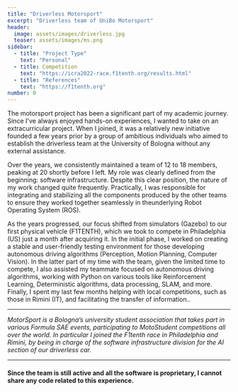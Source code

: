 ```yaml
---
title: "Driverless Motorsport"
excerpt: "Driverless team of UniBo Motorsport"
header:
  image: assets/images/driverless.jpg
  teaser: assets/images/ms.png
sidebar:
  - title: "Project Type"
    text: "Personal"
  - title: Competition
    text: "https://icra2022-race.f1tenth.org/results.html"
  - title: "References"
    text: "https://f1tenth.org"
number: 0
---
```

The motorsport project has been a significant part of my academic journey. Since I've always enjoyed hands-on experiences, I wanted to take on an extracurricular project. When I joined, it was a relatively new initiative founded a few years prior by a group of ambitious individuals who aimed to establish the driverless team at the University of Bologna without any external assistance.

Over the years, we consistently maintained a team of 12 to 18 members, peaking at 20 shortly before I left. My role was clearly defined from the beginning: software infrastructure. Despite this clear position, the nature of my work changed quite frequently. Practically, I was responsible for integrating and stabilizing all the components produced by the other teams to ensure they worked together seamlessly in theunderlying Robot Operating System (ROS).

As the years progressed, our focus shifted from simulators (Gazebo) to our first physical vehicle (F1TENTH), which we took to compete in Philadelphia (US) just a month after acquiring it. In the initial phase, I worked on creating a stable and user-friendly testing environment for those developing autonomous driving algorithms (Perception, Motion Planning, Computer Vision). In the latter part of my time with the team, given the limited time to compete, I also assisted my teammate focused on autonomous driving algorithms, working with Python on various tools like Reinforcement Learning, Deterministic algorithms, data processing, SLAM, and more. Finally, I spent my last few months helping with local competitions, such as those in Rimini (IT), and facilitating the transfer of information..

---

_MotorSport is a Bologna’s university student association that takes part in various Formula SAE events, participating to MotoStudent competitions all over the world. In particular I joined the F1tenth race in Philadelphia and Rimini, by being in charge of the software infrastructure division for the AI section of our driverless car._

---
#### Since the team is still active and all the software is proprietary, I cannot share any code related to this experience.